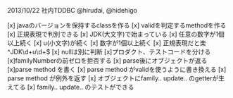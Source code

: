 2013/10/22 社内TDDBC
@hirudai, @hidehigo

[x] javaのバージョンを保持するclassを作る
[x] validを判定するmethodを作る
[x] 正規表現で判別できる
[x] JDK(大文字)で始まっている
[x] 任意の数字が1個以上続く
[x] u(小文字)が続く
[x] 数字が1個以上続く
[x] 正規表現だと楽 ^JDK\d+u\d+$
[x] nullは別に判断
[x]プロダクト、テストコードを分ける
[x]familyNumberの前ゼロを拒否する
[x] parse後にオブジェクトが返る
[x]parse method を書く
[x] parse method がvalidを使うように書き換える
[x] parse method が例外を返す
[x] オブジェクトにfamily.. update.. のgetterが生えてる
[x] family.. update.. のテストができる

